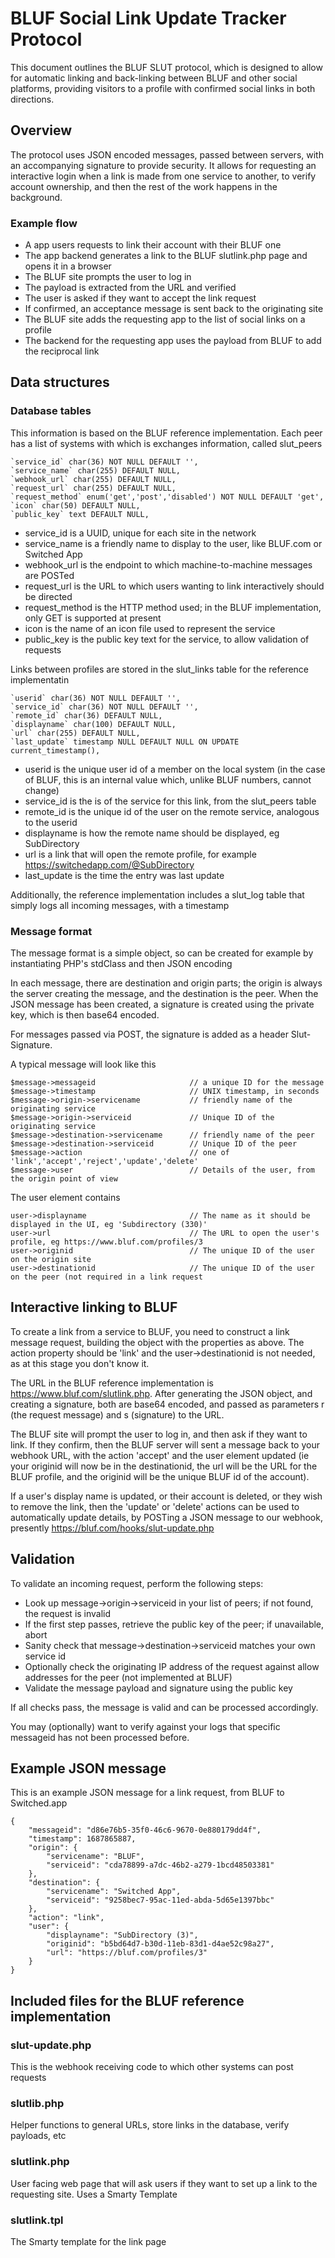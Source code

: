 # BLUF Social Link Update Tracker Protocol

This document outlines the BLUF SLUT protocol, which is designed to allow for automatic linking and 
back-linking between BLUF and other social platforms, providing visitors to a profile with confirmed
social links in both directions.

## Overview
The protocol uses JSON encoded messages, passed between servers, with an accompanying signature to provide
security. It allows for requesting an interactive login when a link is made from one service to another,
to verify account ownership, and then the rest of the work happens in the background.

### Example flow
+ A app users requests to link their account with their BLUF one
+ The app backend generates a link to the BLUF slutlink.php page and opens it in a browser
+ The BLUF site prompts the user to log in
+ The payload is extracted from the URL and verified
+ The user is asked if they want to accept the link request
+ If confirmed, an acceptance message is sent back to the originating site
+ The BLUF site adds the requesting app to the list of social links on a profile
+ The backend for the requesting app uses the payload from BLUF to add the reciprocal link

## Data structures

### Database tables
This information is based on the BLUF reference implementation. Each peer has a list of systems with
which is exchanges information, called slut_peers

	`service_id` char(36) NOT NULL DEFAULT '',
  	`service_name` char(255) DEFAULT NULL,
  	`webhook_url` char(255) DEFAULT NULL,
  	`request_url` char(255) DEFAULT NULL,
  	`request_method` enum('get','post','disabled') NOT NULL DEFAULT 'get',
  	`icon` char(50) DEFAULT NULL,
  	`public_key` text DEFAULT NULL,
  
+ service_id is a UUID, unique for each site in the network
+ service_name is a friendly name to display to the user, like BLUF.com or Switched App
+ webhook_url is the endpoint to which machine-to-machine messages are POSTed
+ request_url is the URL to which users wanting to link interactively should be directed
+ request_method is the HTTP method used; in the BLUF implementation, only GET is supported at present
+ icon is the name of an icon file used to represent the service
+ public_key is the public key text for the service, to allow validation of requests

Links between profiles are stored in the slut_links table for the reference implementatin

  	`userid` char(36) NOT NULL DEFAULT '',
  	`service_id` char(36) NOT NULL DEFAULT '',
  	`remote_id` char(36) DEFAULT NULL,
  	`displayname` char(100) DEFAULT NULL,
  	`url` char(255) DEFAULT NULL,
  	`last_update` timestamp NULL DEFAULT NULL ON UPDATE current_timestamp(),

+ userid is the unique user id of a member on the local system (in the case of BLUF, this is an internal value which, unlike BLUF numbers, cannot change)
+ service_id is the is of the service for this link, from the slut_peers table
+ remote_id is the unique id of the user on the remote service, analogous to the userid
+ displayname is how the remote name should be displayed, eg SubDirectory
+ url is a link that will open the remote profile, for example https://switchedapp.com/@SubDirectory
+ last_update is the time the entry was last update

Additionally, the reference implementation includes a slut_log table that simply logs all incoming messages, with a timestamp

### Message format
The message format is a simple object, so can be created for example by instantiating PHP's stdClass and then JSON encoding

In each message, there are destination and origin parts; the origin is always the server creating the message, and the destination is the peer.
When the JSON message has been created, a signature is created using the private key, which is then base64 encoded.

For messages passed via POST, the signature is added as a header Slut-Signature.

A typical message will look like this

	$message->messageid  					// a unique ID for the message
	$message->timestamp  					// UNIX timestamp, in seconds
	$message->origin->servicename 	 		// friendly name of the originating service
	$message->origin->serviceid		 		// Unique ID of the originating service
	$message->destination->servicename  	// friendly name of the peer
	$message->destination->serviceid  		// Unique ID of the peer
	$message->action 						// one of 'link','accept','reject','update','delete'
	$message->user 							// Details of the user, from the origin point of view
	
The user element contains

	user->displayname						// The name as it should be displayed in the UI, eg 'Subdirectory (330)'
	user->url								// The URL to open the user's profile, eg https://www.bluf.com/profiles/3
	user->originid							// The unique ID of the user on the origin site
	user->destinationid						// The unique ID of the user on the peer (not required in a link request
	
## Interactive linking to BLUF
To create a link from a service to BLUF, you need to construct a link message request, building the object with the properties as above. The action
property should be 'link' and the user->destinationid is not needed, as at this stage you don't know it.

The URL in the BLUF reference implementation is https://www.bluf.com/slutlink.php. After generating the JSON object, and creating a signature,
both are base64 encoded, and passed as parameters r (the request message) and s (signature) to the URL.

The BLUF site will prompt the user to log in, and then ask if they want to link. If they confirm, then the BLUF server will sent a message back to your
webhook URL, with the action 'accept' and the user element updated (ie your originid will now be in the destinationid, the url will be the URL for
the BLUF profile, and the originid will be the unique BLUF id of the account).

If a user's display name is updated, or their account is deleted, or they wish to remove the link, then the 'update' or 'delete' actions can be used
to automatically update details, by POSTing a JSON message to our webhook, presently https://bluf.com/hooks/slut-update.php 

## Validation
To validate an incoming request, perform the following steps:

+ Look up message->origin->serviceid in your list of peers; if not found, the request is invalid
+ If the first step passes, retrieve the public key of the peer; if unavailable, abort
+ Sanity check that message->destination->serviceid matches your own service id
+ Optionally check the originating IP address of the request against allow addresses for the peer (not implemented at BLUF)
+ Validate the message payload and signature using the public key

If all checks pass, the message is valid and can be processed accordingly.

You may (optionally) want to verify against your logs that specific messageid has not been processed before.

## Example JSON message
This is an example JSON message for a link request, from BLUF to Switched.app

	{
  		"messageid": "d86e76b5-35f0-46c6-9670-0e880179dd4f",
  		"timestamp": 1687865887,
  		"origin": {
			"servicename": "BLUF",
			"serviceid": "cda78899-a7dc-46b2-a279-1bcd48503381"
  		},
  		"destination": {
			"servicename": "Switched App",
			"serviceid": "9258bec7-95ac-11ed-abda-5d65e1397bbc"
  		},
  		"action": "link",
  		"user": {
			"displayname": "SubDirectory (3)",
			"originid": "b5bd64d7-b30d-11eb-83d1-d4ae52c98a27",
			"url": "https://bluf.com/profiles/3"
  		}
	}

## Included files for the BLUF reference implementation

### slut-update.php
This is the webhook receiving code to which other systems can post requests

### slutlib.php
Helper functions to general URLs, store links in the database, verify payloads, etc

### slutlink.php
User facing web page that will ask users if they want to set up a link to the requesting site. Uses a Smarty Template

### slutlink.tpl
The Smarty template for the link page
